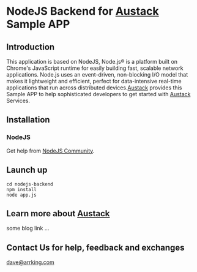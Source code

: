 # NodeJS Backend for [Austack](http://www.austack.com) Sample APP


## Introduction
This application is based on NodeJS, Node.js® is a platform built on Chrome's JavaScript runtime for easily building fast, scalable network applications. Node.js uses an event-driven, non-blocking I/O model that makes it lightweight and efficient, perfect for data-intensive real-time applications that run across distributed devices.[Austack](http://www.austack.com) provides this Sample APP to help sophisticated developers to get started with [Austack](http://www.austack.com) Services.

## Installation

### NodeJS 

Get help from [NodeJS Community](http://nodejs.org/).

## Launch up

```
cd nodejs-backend
npm install
node app.js
```

## Learn more about [Austack](http://www.austack.com)

some blog link ...


## Contact Us for help, feedback and exchanges

dave@arrking.com

